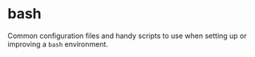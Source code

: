 bash
====

Common configuration files and handy scripts to use when setting up or improving a `bash` environment.
